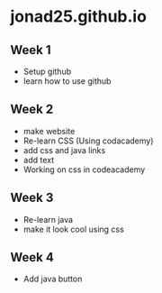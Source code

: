 # jonad25.github.io

## Week 1
- Setup github
- learn how to use github

## Week 2
- make website
- Re-learn CSS (Using codacademy)
- add css and java links
- add text
- Working on css in codeacademy 

## Week 3
- Re-learn java
- make it look cool using css

## Week 4
- Add java button
